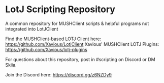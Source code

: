 # LotJ Scripting Repository
A common repository for MUSHClient scripts &amp; helpful programs not integrated into LotJClient

Find the MUSHClient-based LOTJ Client here: https://github.com/Xavious/LotjClient
Xavious' MUSHClient LOTJ Plugins: https://github.com/Xavious/lotj-plugins

For questions about this repository, post in #scripting on Discord or DM Skiia.

Join the Discord here: https://discord.gg/z6NZDy9
